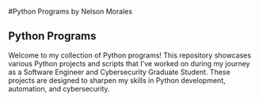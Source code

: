 #Python Programs by Nelson Morales
## Python Programs

Welcome to my collection of Python programs! This repository showcases various Python projects and scripts that I've worked on during my journey as a Software Engineer and Cybersecurity Graduate Student. These projects are designed to sharpen my skills in Python development, automation, and cybersecurity.
